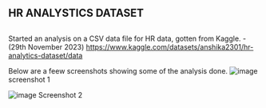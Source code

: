 ## HR ANALYSTICS DATASET ##

##
Started an analysis on a CSV data file for HR data, gotten from Kaggle. - (29th November 2023)
https://www.kaggle.com/datasets/anshika2301/hr-analytics-dataset/data

Below are a feew screenshots showing some of the analysis done.
![image](https://github.com/shadowguy97/Data-Analytics/assets/28502083/fe9f2532-da04-4ccf-b80b-5cfa2eefe914)
screenshot 1

![image](https://github.com/shadowguy97/Data-Analytics/assets/28502083/91da12ca-14f7-48fc-b258-31515e946cde)
Screenshot 2
